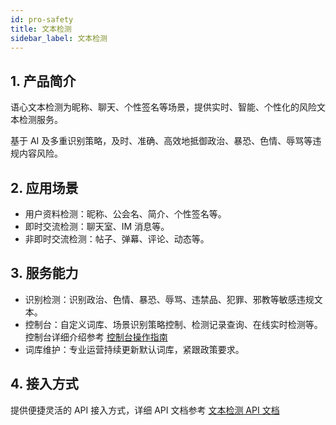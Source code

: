 ```yaml
---
id: pro-safety
title: 文本检测
sidebar_label: 文本检测
---
```


## 1. 产品简介

语心文本检测为昵称、聊天、个性签名等场景，提供实时、智能、个性化的风险文本检测服务。

基于 AI 及多重识别策略，及时、准确、高效地抵御政治、暴恐、色情、辱骂等违规内容风险。

## 2. 应用场景

- 用户资料检测：昵称、公会名、简介、个性签名等。
- 即时交流检测：聊天室、IM 消息等。
- 非即时交流检测：帖子、弹幕、评论、动态等。

## 3. 服务能力

- 识别检测：识别政治、色情、暴恐、辱骂、违禁品、犯罪、邪教等敏感违规文本。
- 控制台：自定义词库、场景识别策略控制、检测记录查询、在线实时检测等。控制台详细介绍参考 [控制台操作指南](/sdk/pro/safety-sashboard)
- 词库维护：专业运营持续更新默认词库，紧跟政策要求。

## 4. 接入方式

提供便捷灵活的 API 接入方式，详细 API 文档参考 [文本检测 API 文档](https://developer.taptap.com/v2-doc/api/service-textsafety/) 